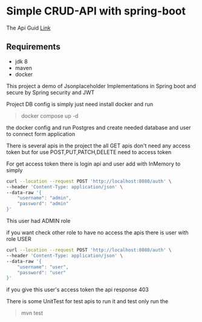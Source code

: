 # Simple CRUD-API with spring-boot
The Api Guid [Link](https://jsonplaceholder.typicode.com/)

## Requirements
* jdk 8
* maven
* docker
<p>This project a demo of Jsonplaceholder Implementations in Spring boot and secure by Spring security and JWT</p>
<p>Project DB config is simply just need install docker and run </p>


> docker compose up -d

<p>the docker config and run Postgres and create needed database and user to connect form application</p>

<p>There is several apis in the project the all GET apis don't need any access token but for use POST,PUT,PATCH,DELETE need to access token</p>

<p>For get access token there is login api and user add with InMemory to simply</p>

```bash
curl --location --request POST 'http://localhost:8080/auth' \
--header 'Content-Type: application/json' \
--data-raw '{
    "username": "admin",
    "password": "admin"
}'
```
This user had ADMIN role

if you want check other role to have no access the apis
there is user with  role USER

```bash
curl --location --request POST 'http://localhost:8080/auth' \
--header 'Content-Type: application/json' \
--data-raw '{
    "username": "user",
    "password": "user"
}'
```
if you give this user's access token the api response 403

There is some UnitTest for test apis to run it and test only run the

> mvn test
